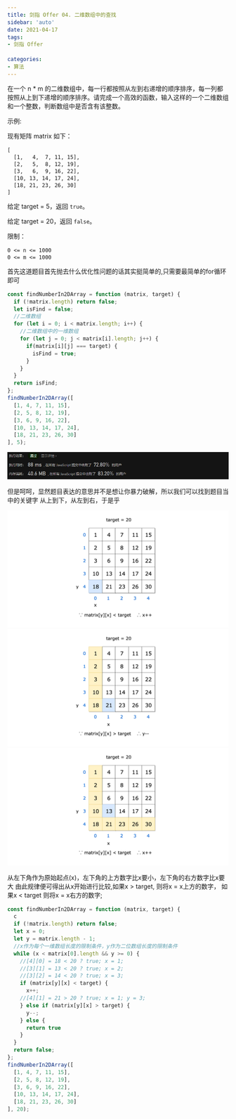 ```yaml
---
title: 剑指 Offer 04. 二维数组中的查找
sidebar: 'auto'
date: 2021-04-17
tags:
- 剑指 Offer
  
categories:
- 算法
---
```


在一个 n * m 的二维数组中，每一行都按照从左到右递增的顺序排序，每一列都按照从上到下递增的顺序排序。请完成一个高效的函数，输入这样的一个二维数组和一个整数，判断数组中是否含有该整数。

示例:

现有矩阵 matrix 如下：
```
[
  [1,   4,  7, 11, 15],
  [2,   5,  8, 12, 19],
  [3,   6,  9, 16, 22],
  [10, 13, 14, 17, 24],
  [18, 21, 23, 26, 30]
]
```
给定 target = 5，返回 ``true``。

给定 target = 20，返回 ``false``。

限制：

````
0 <= n <= 1000
0 <= m <= 1000
````

首先这道题目首先抛去什么优化性问题的话其实挺简单的,只需要最简单的for循环即可
````javascript
const findNumberIn2DArray = function (matrix, target) {
  if (!matrix.length) return false;
  let isFind = false;
  //二维数组
  for (let i = 0; i < matrix.length; i++) {
    //二维数组中的一维数组
    for (let j = 0; j < matrix[i].length; j++) {
      if(matrix[i][j] === target) {
        isFind = true;
      }
    }
  }
  return isFind;
};
findNumberIn2DArray([
  [1, 4, 7, 11, 15],
  [2, 5, 8, 12, 19],
  [3, 6, 9, 16, 22],
  [10, 13, 14, 17, 24],
  [18, 21, 23, 26, 30]
], 5);
````

![findNumberIn2DArray](https://raw.githubusercontent.com/HyoukaM/HyoukaM.github.io/docs/docs/.vuepress/public/findNumberIn2DArray/findNumberIn2DArray.png)

但是呵呵，显然题目表达的意思并不是想让你暴力破解，所以我们可以找到题目当中的关键字
从上到下，从左到右，于是乎

![](https://raw.githubusercontent.com/HyoukaM/HyoukaM.github.io/docs/docs/.vuepress/public/findNumberIn2DArray/img.png)
![](https://raw.githubusercontent.com/HyoukaM/HyoukaM.github.io/docs/docs/.vuepress/public/findNumberIn2DArray/img_1.png)
![](https://raw.githubusercontent.com/HyoukaM/HyoukaM.github.io/docs/docs/.vuepress/public/findNumberIn2DArray/img_2.png)

从左下角作为原始起点(x)，左下角的上方数字比x要小，左下角的右方数字比x要大
由此规律便可得出从x开始进行比较,如果x > target, 则将x = x上方的数字，
如果x < target 则将x = x右方的数字;

``` javascript
const findNumberIn2DArray = function (matrix, target) {
  c
  if (!matrix.length) return false;
  let x = 0;
  let y = matrix.length - 1;
  //x作为每个一维数组长度的限制条件，y作为二位数组长度的限制条件
  while (x < matrix[0].length && y >= 0) {
    //[4][0] = 18 < 20 ? true; x = 1;
    //[3][1] = 13 < 20 ? true; x = 2;
    //[3][2] = 14 < 20 ? true; x = 3;
    if (matrix[y][x] < target) {
      x++;
    //[4][1] = 21 > 20 ? true; x = 1; y = 3; 
    } else if (matrix[y][x] > target) {
      y--;
    } else {
      return true
    }
  }
  return false;
};
findNumberIn2DArray([
  [1, 4, 7, 11, 15],
  [2, 5, 8, 12, 19],
  [3, 6, 9, 16, 22],
  [10, 13, 14, 17, 24],
  [18, 21, 23, 26, 30]
], 20);
```
